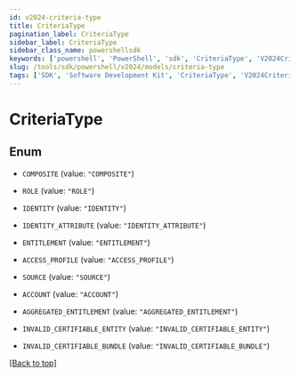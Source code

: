 ```yaml
---
id: v2024-criteria-type
title: CriteriaType
pagination_label: CriteriaType
sidebar_label: CriteriaType
sidebar_class_name: powershellsdk
keywords: ['powershell', 'PowerShell', 'sdk', 'CriteriaType', 'V2024CriteriaType'] 
slug: /tools/sdk/powershell/v2024/models/criteria-type
tags: ['SDK', 'Software Development Kit', 'CriteriaType', 'V2024CriteriaType']
---
```



# CriteriaType

## Enum


* `COMPOSITE` (value: `"COMPOSITE"`)

* `ROLE` (value: `"ROLE"`)

* `IDENTITY` (value: `"IDENTITY"`)

* `IDENTITY_ATTRIBUTE` (value: `"IDENTITY_ATTRIBUTE"`)

* `ENTITLEMENT` (value: `"ENTITLEMENT"`)

* `ACCESS_PROFILE` (value: `"ACCESS_PROFILE"`)

* `SOURCE` (value: `"SOURCE"`)

* `ACCOUNT` (value: `"ACCOUNT"`)

* `AGGREGATED_ENTITLEMENT` (value: `"AGGREGATED_ENTITLEMENT"`)

* `INVALID_CERTIFIABLE_ENTITY` (value: `"INVALID_CERTIFIABLE_ENTITY"`)

* `INVALID_CERTIFIABLE_BUNDLE` (value: `"INVALID_CERTIFIABLE_BUNDLE"`)


[[Back to top]](#) 

